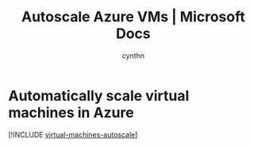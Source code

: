 ﻿---
title: Autoscale Azure VMs | Microsoft Docs
description: Learn about automatically scaling Windows and Linux virtual machines in Azure.
services: virtual-machines-linux
documentationcenter: ''
author: cynthn
manager: jeconnoc
editor: ''
tags: azure-resource-manager

ms.assetid:
ms.service: virtual-machines-linux
ms.workload: infrastructure-services
ms.tgt_pltfrm: vm-linux
ms.date: 08/21/2017
ms.author: cynthn
---

# Automatically scale virtual machines in Azure

[!INCLUDE [virtual-machines-autoscale](../../../includes/virtual-machines-autoscale.md)]

